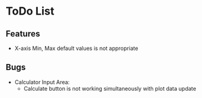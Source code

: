 # ToDo List
## Features
- X-axis Min, Max default values is not appropriate

## Bugs
- Calculator Input Area:
    - Calculate button is not working simultaneously with plot data update